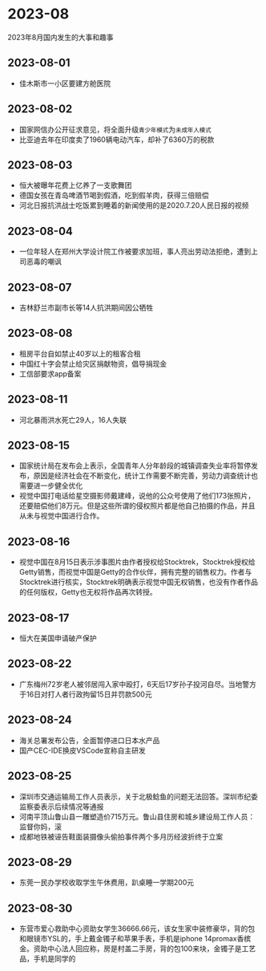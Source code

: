 # 2023-08
2023年8月国内发生的大事和趣事
## 2023-08-01
* 佳木斯市一小区要建方舱医院
## 2023-08-02
* 国家网信办公开征求意见，将全面升级`青少年模式`为`未成年人模式`
* 比亚迪去年在印度卖了1960辆电动汽车，却补了6360万的税款
## 2023-08-03
* 恒大被曝年花费上亿养了一支歌舞团
* 德国女孩在青岛啤酒节喝到假酒，吃到假羊肉，获得三倍赔偿
* 河北日报抗洪战士吃饭累到睡着的新闻使用的是2020.7.20人民日报的视频
## 2023-08-04
* 一位年轻人在郑州大学设计院工作被要求加班，事人亮出劳动法拒绝，遭到上司恶毒的嘲讽
## 2023-08-07
* 吉林舒兰市副市长等14人抗洪期间因公牺牲
## 2023-08-08
* 租房平台自如禁止40岁以上的租客合租
* 中国红十字会禁止给灾区捐献物资，倡导捐现金
* 工信部要求app备案
## 2023-08-11
* 河北暴雨洪水死亡29人，16人失联
## 2023-08-15
* 国家统计局在发布会上表示，全国青年人分年龄段的城镇调查失业率将暂停发布，原因是经济社会在不断变化，统计工作需要不断完善，劳动力调查统计也需要进一步健全优化
* 视觉中国打电话给星空摄影师戴建峰，说他的公众号使用了他们173张照片，还要赔偿他们8万元。但是这些所谓的侵权照片都是他自己拍摄的作品，并且从未与视觉中国进行合作。
## 2023-08-16
* 视觉中国在8月15日表示涉事图片由作者授权给Stocktrek，Stocktrek授权给Getty销售，而视觉中国是Getty的合作伙伴，拥有完整的销售权力。作者与Stocktrek进行核实，Stocktrek明确表示视觉中国无权销售，也没有作者作品的任何版权，Getty也无权将作品再次转授。
## 2023-08-17
* 恒大在美国申请破产保护
## 2023-08-22
* 广东梅州72岁老人被邻居闯入家中殴打，6天后17岁孙子投河自尽。当地警方于16日对打人者行政拘留15日并罚款500元
## 2023-08-24
* 海关总署发布公告，全面暂停进口日本水产品
* 国产CEC-IDE换皮VSCode宣称自主研发
## 2023-08-25
* 深圳市交通运输局工作人员表示，关于北极鲶鱼的问题无法回答。深圳市纪委监察委表示后续情况等通报
* 河南平顶山鲁山县一雕塑造价715万元。鲁山县住房和城乡建设局工作人员：监督你妈，滚
* 成都地铁被诬告鞋面装摄像头偷拍事件两个多月历经波折终于立案
## 2023-08-29
* 东莞一民办学校收取学生午休费用，趴桌睡一学期200元
## 2023-08-30
* 东营市爱心救助中心资助女学生36666.66元，该女生家中装修豪华，背的包和眼镜市YSL的，手上戴金镯子和苹果手表，手机是iphone 14promax香槟金。资助中心法人回应称，房是村盖二手房，背的包100来块，金镯子是工艺品，手机是同学的